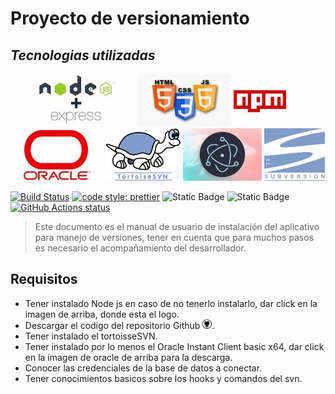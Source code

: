 # Proyecto de versionamiento
## _Tecnologias utilizadas_

[![N|Solid](https://github.com/luisml03/proyecto_ada_tor/blob/main/assets/node.jpg)](https://nodejs.org/dist/v18.17.1/node-v18.17.1-x64.msi)    [![N|Solid](https://github.com/luisml03/proyecto_ada_tor/blob/main/assets/html.jpg)](https://nodejs.org/en/download)  [![N|Solid](https://github.com/luisml03/proyecto_ada_tor/blob/main/assets/npm.jpg)](https://www.npmjs.com/) [![N|Solid](https://github.com/luisml03/proyecto_ada_tor/blob/main/assets/oracle.jpg)](https://download.oracle.com/otn_software/nt/instantclient/2110000/instantclient-basic-windows.x64-21.10.0.0.0dbru.zip) [![N|Solid](https://github.com/luisml03/proyecto_ada_tor/blob/main/assets/torto.png)](https://tortoisesvn.net/downloads.html) [![N|Solid](https://github.com/luisml03/proyecto_ada_tor/blob/main/assets/electron.jpg)](https://electronjs.org/es/) [![N|Solid](https://github.com/luisml03/proyecto_ada_tor/blob/main/assets/subversion.png)](https://subversion.apache.org/)


[![Build Status](https://travis-ci.org/joemccann/dillinger.svg?branch=master)](https://travis-ci.org/joemccann/dillinger)
  <a href= "https://github.com/prettier/prettier"><img alt="code style: prettier" src="https://img.shields.io/badge/code_style-prettier-ff69b4.svg"></a>
 ![Static Badge](https://img.shields.io/badge/Design_by-luisml03-blue)
 ![Static Badge](https://img.shields.io/badge/Version-%201.0%20-%20green)
 <a href="https://github.com/luisml03/proyecto_ada_tor/main/Readme.markdown"><img src="https://github.com/facebook/docusaurus/actions/workflows/tests.yml/badge.svg" alt="GitHub Actions status"></a>


> Este documento es el manual de usuario de instalación del aplicativo para manejo de versiones, tener en cuenta que para muchos pasos es necesario el acompañamiento  del desarrollador.

## Requisitos

- Tener instalado Node js en caso de no tenerlo instalarlo, dar click en la imagen de arriba, donde esta el logo.
- Descargar el codigo del repositorio Github [![N|Solid](https://github.com/luisml03/proyecto_ada_tor/blob/main/assets/github.jpg)](https://github.com/luisml03/proyecto_ada_tor).
- Tener instalado el tortoisseSVN.
- Tener instalado por lo menos el Oracle Instant Client basic x64, dar click en la imagen de oracle de arriba para la descarga.
- Conocer las credenciales de la base de datos a conectar.
- Tener conocimientos basicos sobre los hooks y comandos del svn.
